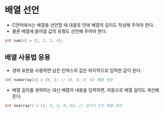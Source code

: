 # 배열 선언

- C언어에서는 배열을 선언할 때 대괄호 안에 배열의 길이도 작성해 주어야 한다.
- 물론 배열에 들어갈 값의 유형도 선언해 주어야 한다.

```c
int num[4] = {1, 2, 3, 4};
```

## 배열 사용법 응용

- 생략 표현을 사용하면 남은 인덱스의 값은 마지막으로 입력한 값이 된다.

```c
int numarray[4] = {0, }; // {0, 0, 0, 0} 배열 생성
```

- 배열 길이를 생략하는 대신 배열의 내용을 입력하면, 자동으로 배열 길이도 계산해 준다.

```c
int noarray[] = {1, 2, 3, 4, 5}; // 길이가 5인 배열 생성
```